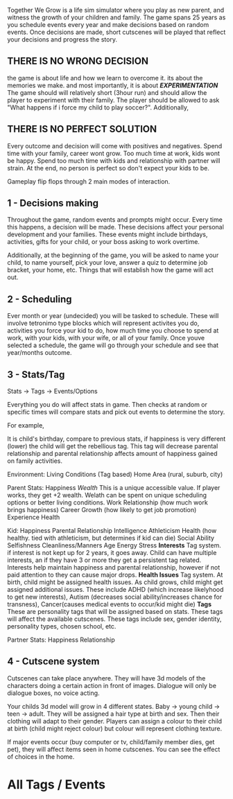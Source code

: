 Together We Grow is a life sim simulator where you play as new parent, and witness the growth of your children and family. The game spans 25 years as you schedule events every year and make decisions based on random events. Once decisions are made, short cutscenes will be played that reflect your decisions and progress the story. 

## THERE IS NO WRONG DECISION
the game is about life and how we learn to overcome it. its about the memories we make. and most importantly, it is about ***EXPERIMENTATION*** The game should will relatively short (3hour run) and should allow the player to experiment with their family. The player should be allowed to ask "What happens if i force my child to play soccer?". Additionally, 
## THERE IS NO PERFECT SOLUTION
Every outcome and decision will come with positives and negatives. Spend time with your family, career wont grow. Too much time at work, kids wont be happy. Spend too much time with kids and relationship with partner will strain. At the end, no person is perfect so don't expect your kids to be.


Gameplay flip flops through 2 main modes of interaction.

## 1 - Decisions making

Throughout the game, random events and prompts might occur. Every time this happens, a decision will be made. These decisions affect your personal development and your families. These events might include birthdays, activities, gifts for your child, or your boss asking to work overtime.

Additionally, at the beginning of the game, you will be asked to name your child, to name yourself, pick your love, answer a quiz to determine job bracket, your home, etc. Things that will establish how the game will act out.


## 2 - Scheduling

Ever month or year (undecided) you will be tasked to schedule. These will involve tetronimo type blocks which will represent activites you do, activities you force your kid to do, how much time you choose to spend at work, with your kids, with your wife, or all of your family. Once youve selected a schedule, the game will go through your schedule and see that year/months outcome.


## 3 - Stats/Tag

Stats -> Tags -> Events/Options

Everything you do will affect stats in game. Then checks at random or specific times will compare stats and pick out events to determine the story. 

For example, 

It is child's birthday, compare to previous stats, if happiness is very different (lower) the child will get the rebellious tag. This tag will decrease parental relationship and parental relationship affects amount of happiness gained on family activities.


Environment:
	Living Conditions (Tag based)
	Home
	Area (rural, suburb, city)
	

Parent Stats:
	Happiness
	*Wealth*
		This is a unique accessible value. If player works, they get +2 wealth. Welath can be spent on unique scheduling options or better living conditions.
	Work Relationship (how much work brings happiness)
	Career Growth (how likely to get job promotion)
	Experience
	Health


Kid:
	Happiness
	Parental Relationship
	Intelligence
	Athleticism
	Health (how healthy. tied with athleticism, but determines if kid can die)
	Social Ability
	Selfishness
	Cleanliness/Manners
	Age
	Energy
	Stress
	**Interests**
		Tag system. if interest is not kept up for 2 years, it goes away. Child can have multiple interests, an if they have 3 or more they get a persistent tag related. Interests help maintain happiness and parental relationship, however if not paid attention to they can cause major drops.
	**Health Issues**
		Tag system. At birth, child might be assigned health issues. As child grows, child might get assigned additional issues. These include ADHD (which increase likelyhood to get new interests), Autism (decreases social ability/increases chance for transness), Cancer(causes medical events to occur/kid might die)
	**Tags**
		These are personality tags that will be assigned based on stats. These tags will affect the available cutscenes. These tags include sex, gender identity, personality types, chosen school, etc.


Partner Stats:
	Happiness
	Relationship

## 4 - Cutscene system

Cutscenes can take place anywhere. They will have 3d models of the characters doing a certain action in front of images. Dialogue will only be dialogue boxes, no voice acting.

Your childs 3d model will grow in 4 different states. Baby -> young child -> teen -> adult. They will be assigned a hair type at birth and sex. Then their clothing will adapt to their gender. Players can assign a colour to their child at birth (child might reject colour) but colour will represent clothing texture.

If major events occur (buy computer or tv, child/family member dies, get pet), they will affect items seen in home cutscenes. You can see the effect of choices in the home. 


# All Tags / Events

